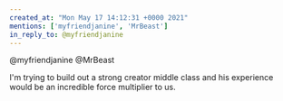 ```yaml
---
created_at: "Mon May 17 14:12:31 +0000 2021"
mentions: ['myfriendjanine', 'MrBeast']
in_reply_to: @myfriendjanine
---
```


@myfriendjanine @MrBeast 

I'm trying to build out a strong creator middle class and his experience would be an incredible force multiplier to us.